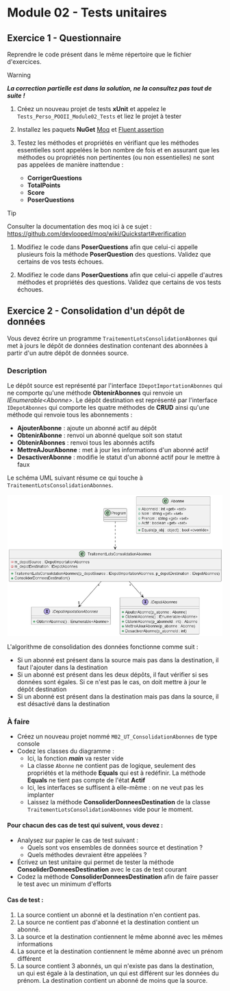 # Module 02 - Tests unitaires

## Exercice 1 - Questionnaire

Reprendre le code présent dans le même répertoire que le fichier d'exercices.

> [!WARNING]
> ***La correction partielle est dans la solution, ne la consultez pas tout de suite !***

1. Créez un nouveau projet de tests **xUnit** et appelez le `Tests_Perso_POOII_Module02_Tests` et liez le projet à tester

2. Installez les paquets **NuGet** [Moq](https://www.nuget.org/packages/Moq/) et [Fluent assertion](https://www.nuget.org/packages/fluentassertions/)

3. Testez les méthodes et propriétés en vérifiant que les méthodes essentielles sont appelées le bon nombre de fois et en assurant que les méthodes ou propriétés non pertinentes (ou non essentielles) ne sont pas appelées de manière inattendue :
   - **CorrigerQuestions**
   - **TotalPoints**
   - **Score**
   - **PoserQuestions**

> [!TIP]
> Consulter la documentation des moq ici à ce sujet : https://github.com/devlooped/moq/wiki/Quickstart#verification

1. Modifiez le code dans **PoserQuestions** afin que celui-ci appelle plusieurs fois la méthode **PoserQuestion** des questions. Validez que certains de vos tests échoues.

2. Modifiez le code dans **PoserQuestions** afin que celui-ci appelle d'autres méthodes et propriétés des questions. Validez que certains de vos tests échoues.

## Exercice 2 - Consolidation d'un dépôt de données

Vous devez écrire un programme `TraitementLotsConsolidationAbonnes` qui met à jours le dépôt de données destination contenant des abonnées à partir d'un autre dépôt de données source.

### Description

Le dépôt source est représenté par l'interface `IDepotImportationAbonnes` qui ne comporte qu'une méthode **ObtenirAbonnes** qui renvoie un *IEnumerable\<Abonne\>*. Le dépôt destination est représenté par l'interface `IDepotAbonnes` qui comporte les quatre méthodes de **CRUD** ainsi qu'une méthode qui renvoie tous les abonnements :

- **AjouterAbonne** : ajoute un abonné actif au dépôt
- **ObtenirAbonne** : renvoi un abonné quelque soit son statut
- **ObtenirAbonnes** : renvoi tous les abonnés actifs
- **MettreAJourAbonne** : met à jour les informations d'un abonné actif
- **DesactiverAbonne** : modifie le statut d'un abonné actif pour le mettre à faux

Le schéma UML suivant résume ce qui touche à `TraitementLotsConsolidationAbonnes`.

![Diagramme classes Abonnés](../images/Module02_TestsUnitaires/diag/abonnes/Abonnes.png)

L'algorithme de consolidation des données fonctionne comme suit :

- Si un abonné est présent dans la source mais pas dans la destination, il faut l'ajouter dans la destination
- Si un abonné est présent dans les deux dépôts, il faut vérifier si ses données sont égales. Si ce n'est pas le cas, on doit mettre à jour le dépôt destination
- Si un abonné est présent dans la destination mais pas dans la source, il est désactivé dans la destination

### À faire

- Créez un nouveau projet nommé `M02_UT_ConsolidationAbonnes` de type console
- Codez les classes du diagramme :
  - Ici, la fonction ***main*** va rester vide
  - La classe `Abonne` ne contient pas de logique, seulement des propriétés et la méthode **Equals** qui est à redéfinir. La méthode **Equals** ne tient pas compte de l'état **Actif**
  - Ici, les interfaces se suffisent à elle-même : on ne veut pas les implanter
  - Laissez la méthode **ConsoliderDonneesDestination** de la classe `TraitementLotsConsolidationAbonnes` vide pour le moment.

#### Pour chacun des cas de test qui suivent, vous devez :

- Analysez sur papier le cas de test suivant :
  - Quels sont vos ensembles de données source et destination ?
  - Quels méthodes devraient être appelées ?
- Écrivez un test unitaire qui permet de tester la méthode **ConsoliderDonneesDestination** avec le cas de test courant
- Codez la méthode **ConsoliderDonneesDestination** afin de faire passer le test avec un minimum d'efforts

#### Cas de test :

1. La source contient un abonné et la destination n'en contient pas.
2. La source ne contient pas d'abonné et la destination contient un abonné.
3. La source et la destination contiennent le même abonné avec les mêmes informations
4. La source et la destination contiennent le même abonné avec un prénom différent
5. La source contient 3 abonnés, un qui n'existe pas dans la destination, un qui est égale à la destination, un qui est différent sur les données du prénom. La destination contient un abonné de moins que la source.
